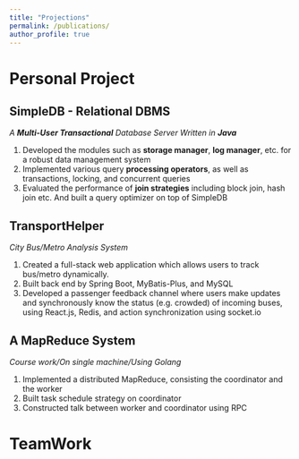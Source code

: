 ```yaml
---
title: "Projections"
permalink: /publications/
author_profile: true
---
```

Personal Project
=====

SimpleDB - Relational DBMS
-----
*A **Multi-User Transactional** Database Server Written in **Java***
1. Developed the modules such as **storage manager**, **log manager**, etc. for a robust data management system
2. Implemented various query **processing operators**, as well as transactions, locking, and concurrent queries 
3. Evaluated the performance of **join strategies** including block join, hash join etc. And built a query optimizer on top of SimpleDB
   
TransportHelper 
-----
*City Bus/Metro Analysis System*
1. Created a full-stack web application which allows users to track bus/metro dynamically. 
2. Built back end by Spring Boot, MyBatis-Plus, and MySQL 
3. Developed a passenger feedback channel where users make updates and synchronously know the status (e.g. crowded) of incoming buses, using React.js, Redis, and action synchronization using socket.io

A MapReduce System
-----
*Course work/On single machine/Using Golang*
1. Implemented a distributed MapReduce, consisting the coordinator and the worker
2. Built task schedule strategy on coordinator
3. Constructed talk between worker and coordinator using RPC

TeamWork
=====

